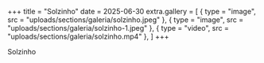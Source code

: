 +++
title = "Solzinho"
date = 2025-06-30
extra.gallery = [
  { type = "image", src = "uploads/sections/galeria/solzinho.jpeg" },
  { type = "image", src = "uploads/sections/galeria/solzinho-1.jpeg" },
  { type = "video", src = "uploads/sections/galeria/solzinho.mp4" },
]
+++

Solzinho
